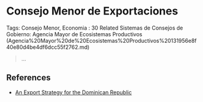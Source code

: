 # Consejo Menor de Exportaciones

Tags: Consejo Menor, Economia
: 30
Related Sistemas de Consejos de Gobierno: Agencia Mayor de Ecosistemas Productivos (Agencia%20Mayor%20de%20Ecosistemas%20Productivos%20131956e8f40e80d4be4df6dcc55f2762.md)

> …
> 

## References

- [An Export Strategy for the Dominican Republic](../../An%20Export%20Strategy%20for%20the%20Dominican%20Republic%2015d956e8f40e809c808ed754c0c1b9b1.md)